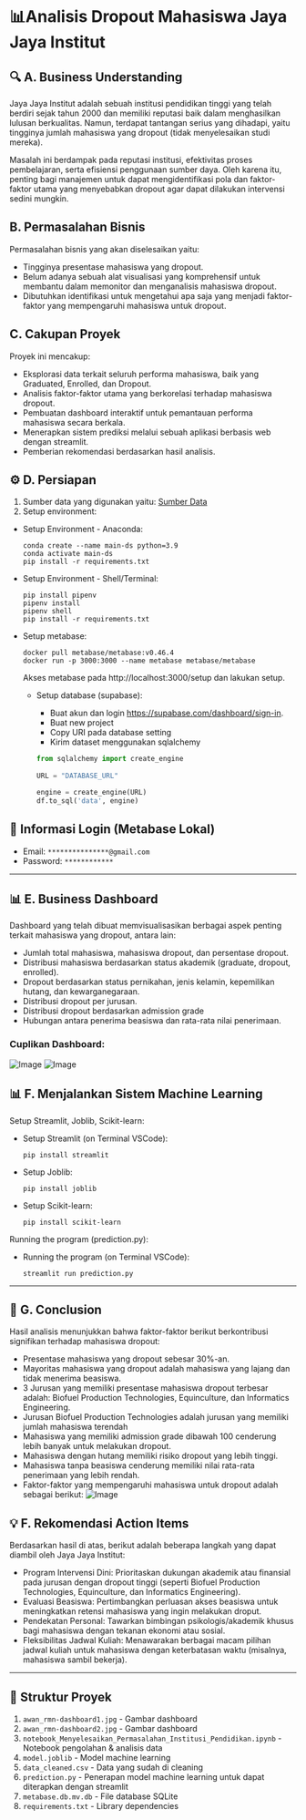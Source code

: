 # 📊Analisis Dropout Mahasiswa Jaya Jaya Institut

## 🔍 A. Business Understanding
Jaya Jaya Institut adalah sebuah institusi pendidikan tinggi yang telah berdiri sejak tahun 2000 dan memiliki reputasi baik dalam menghasilkan lulusan berkualitas. Namun, terdapat tantangan serius yang dihadapi, yaitu tingginya jumlah mahasiswa yang dropout (tidak menyelesaikan studi mereka).

Masalah ini berdampak pada reputasi institusi, efektivitas proses pembelajaran, serta efisiensi penggunaan sumber daya. Oleh karena itu, penting bagi manajemen untuk dapat mengidentifikasi pola dan faktor-faktor utama yang menyebabkan dropout agar dapat dilakukan intervensi sedini mungkin.

## B. Permasalahan Bisnis
Permasalahan bisnis yang akan diselesaikan yaitu:
- Tingginya presentase mahasiswa yang dropout.
- Belum adanya sebuah alat visualisasi yang komprehensif untuk membantu dalam memonitor dan menganalisis mahasiswa dropout.
- Dibutuhkan identifikasi untuk mengetahui apa saja yang menjadi faktor-faktor yang mempengaruhi mahasiswa untuk dropout.

## C. Cakupan Proyek
Proyek ini mencakup:
- Eksplorasi data terkait seluruh performa mahasiswa, baik yang Graduated, Enrolled, dan Dropout.
- Analisis faktor-faktor utama yang berkorelasi terhadap mahasiswa dropout.
- Pembuatan dashboard interaktif untuk pemantauan performa mahasiswa secara berkala.
- Menerapkan sistem prediksi melalui sebuah aplikasi berbasis web dengan streamlit.
- Pemberian rekomendasi berdasarkan hasil analisis.

## ⚙️ D. Persiapan
1. Sumber data yang digunakan yaitu: [Sumber Data](https://github.com/dicodingacademy/dicoding_dataset/blob/main/students_performance/data.csv)
2. Setup environment:
* Setup Environment - Anaconda:
    ```
   conda create --name main-ds python=3.9
    conda activate main-ds
    pip install -r requirements.txt
    ```
* Setup Environment - Shell/Terminal:
  ```
  pip install pipenv
  pipenv install
  pipenv shell
  pip install -r requirements.txt
  ```
  
* Setup metabase:
    ```
    docker pull metabase/metabase:v0.46.4
    docker run -p 3000:3000 --name metabase metabase/metabase
    ```
    Akses metabase pada http://localhost:3000/setup dan lakukan setup.
  * Setup database (supabase):

    * Buat akun dan login https://supabase.com/dashboard/sign-in.
    * Buat new project
    * Copy URI pada database setting
    * Kirim dataset menggunakan sqlalchemy 
    ```python
    from sqlalchemy import create_engine
 
    URL = "DATABASE_URL"
    
    engine = create_engine(URL)
    df.to_sql('data', engine)
    
## 🔐 Informasi Login (Metabase Lokal)

- Email: `***************@gmail.com`
- Password: `************`
---

## 📊 E. Business Dashboard

Dashboard yang telah dibuat memvisualisasikan berbagai aspek penting terkait mahasiswa yang dropout, antara lain:
- Jumlah total mahasiswa, mahasiswa dropout, dan persentase dropout.
- Distribusi mahasiswa berdasarkan status akademik (graduate, dropout, enrolled).
- Dropout berdasarkan status pernikahan, jenis kelamin, kepemilikan hutang, dan kewarganegaraan.
- Distribusi dropout per jurusan.
- Distribusi dropout berdasarkan admission grade
- Hubungan antara penerima beasiswa dan rata-rata nilai penerimaan.

### Cuplikan Dashboard:
![Image](https://github.com/user-attachments/assets/681e92c8-142f-44fb-ac6b-66d5bf0270da)
![Image](https://github.com/user-attachments/assets/c633eeaf-ccfd-4afd-968a-fd518030947b)

## 📊 F. Menjalankan Sistem Machine Learning

Setup Streamlit, Joblib, Scikit-learn:
* Setup Streamlit (on Terminal VSCode):
    ```
    pip install streamlit
    ```
* Setup Joblib:
    ```
    pip install joblib
    ```
* Setup Scikit-learn:
    ```
    pip install scikit-learn
    ```

Running the program (prediction.py):
* Running the program (on Terminal VSCode):
    ```
    streamlit run prediction.py
    ```
---

## 📌 G. Conclusion
Hasil analisis menunjukkan bahwa faktor-faktor berikut berkontribusi signifikan terhadap mahasiswa dropout:
- Presentase mahasiswa yang dropout sebesar 30%-an.
- Mayoritas mahasiswa yang dropout adalah mahasiswa yang lajang dan tidak menerima beasiswa.
- 3 Jurusan yang memiliki presentase mahasiswa dropout terbesar adalah: Biofuel Production Technologies, Equinculture, dan  Informatics Engineering.
- Jurusan Biofuel Production Technologies adalah jurusan yang memiliki jumlah mahasiswa terendah
- Mahasiswa yang memiliki admission grade dibawah 100 cenderung lebih banyak untuk melakukan dropout.
- Mahasiswa dengan hutang memiliki risiko dropout yang lebih tinggi.
- Mahasiswa tanpa beasiswa cenderung memiliki nilai rata-rata penerimaan yang lebih rendah.
- Faktor-faktor yang mempengaruhi mahasiswa untuk dropout adalah sebagai berikut:
![Image](https://github.com/user-attachments/assets/c1e428da-b4ad-42f3-bcc2-1b8cbefcb2a6)

## 💡 F. Rekomendasi Action Items

Berdasarkan hasil di atas, berikut adalah beberapa langkah yang dapat diambil oleh Jaya Jaya Institut:
- Program Intervensi Dini: Prioritaskan dukungan akademik atau finansial pada jurusan dengan dropout tinggi (seperti Biofuel Production Technologies, Equinculture, dan  Informatics Engineering).
- Evaluasi Beasiswa: Pertimbangkan perluasan akses beasiswa untuk meningkatkan retensi mahasiswa yang ingin melakukan droput.
- Pendekatan Personal: Tawarkan bimbingan psikologis/akademik khusus bagi mahasiswa dengan tekanan ekonomi atau sosial.
- Fleksibilitas Jadwal Kuliah: Menawarakan berbagai macam pilihan jadwal kuliah untuk mahasiswa dengan keterbatasan waktu (misalnya, mahasiswa sambil bekerja).

---

## 📁 Struktur Proyek

1. `awan_rmn-dashboard1.jpg` - Gambar dashboard
2. `awan_rmn-dashboard2.jpg` - Gambar dashboard
3. `notebook_Menyelesaikan_Permasalahan_Institusi_Pendidikan.ipynb` - Notebook pengolahan & analisis data
4. `model.joblib` - Model machine learning
5. `data_cleaned.csv` - Data yang sudah di cleaning
6. `prediction.py` - Penerapan model machine learning untuk dapat diterapkan dengan streamlit
7. `metabase.db.mv.db` - File database SQLite
8. `requirements.txt` - Library dependencies
